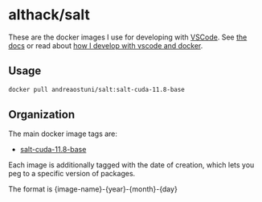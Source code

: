 # althack/salt

These are the docker images I use for developing with [VSCode](https://code.visualstudio.com/).
See [the docs](https://andreaostuni.github.io/dockerfiles) or read about  [how I develop with vscode and docker](https://www.allisonthackston.com/articles/docker_development.html).

## Usage

```bash
docker pull andreaostuni/salt:salt-cuda-11.8-base
```

## Organization

The main docker image tags are:

* [salt-cuda-11.8-base](https://github.com/andreaostuni/dockerfiles/blob/main/salt/salt-cuda-11.8.Dockerfile)

Each image is additionally tagged with the date of creation, which lets you peg to a specific version of packages.

The format is {image-name}-{year}-{month}-{day}